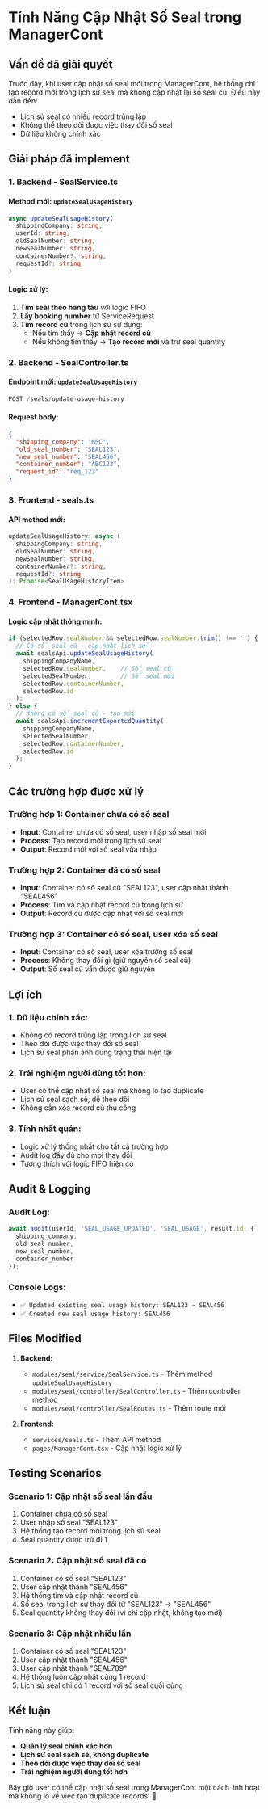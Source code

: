 # Tính Năng Cập Nhật Số Seal trong ManagerCont

## Vấn đề đã giải quyết

Trước đây, khi user cập nhật số seal mới trong ManagerCont, hệ thống chỉ tạo record mới trong lịch sử seal mà không cập nhật lại số seal cũ. Điều này dẫn đến:
- Lịch sử seal có nhiều record trùng lặp
- Không thể theo dõi được việc thay đổi số seal
- Dữ liệu không chính xác

## Giải pháp đã implement

### **1. Backend - SealService.ts**

#### **Method mới: `updateSealUsageHistory`**
```typescript
async updateSealUsageHistory(
  shippingCompany: string, 
  userId: string, 
  oldSealNumber: string, 
  newSealNumber: string, 
  containerNumber?: string, 
  requestId?: string
)
```

#### **Logic xử lý:**
1. **Tìm seal theo hãng tàu** với logic FIFO
2. **Lấy booking number** từ ServiceRequest
3. **Tìm record cũ** trong lịch sử sử dụng:
   - Nếu tìm thấy → **Cập nhật record cũ**
   - Nếu không tìm thấy → **Tạo record mới** và trừ seal quantity

### **2. Backend - SealController.ts**

#### **Endpoint mới: `updateSealUsageHistory`**
```typescript
POST /seals/update-usage-history
```

#### **Request body:**
```json
{
  "shipping_company": "MSC",
  "old_seal_number": "SEAL123",
  "new_seal_number": "SEAL456", 
  "container_number": "ABC123",
  "request_id": "req_123"
}
```

### **3. Frontend - seals.ts**

#### **API method mới:**
```typescript
updateSealUsageHistory: async (
  shippingCompany: string,
  oldSealNumber: string,
  newSealNumber: string,
  containerNumber?: string,
  requestId?: string
): Promise<SealUsageHistoryItem>
```

### **4. Frontend - ManagerCont.tsx**

#### **Logic cập nhật thông minh:**
```typescript
if (selectedRow.sealNumber && selectedRow.sealNumber.trim() !== '') {
  // Có số seal cũ - cập nhật lịch sử
  await sealsApi.updateSealUsageHistory(
    shippingCompanyName,
    selectedRow.sealNumber,    // Số seal cũ
    selectedSealNumber,        // Số seal mới
    selectedRow.containerNumber,
    selectedRow.id
  );
} else {
  // Không có số seal cũ - tạo mới
  await sealsApi.incrementExportedQuantity(
    shippingCompanyName,
    selectedSealNumber,
    selectedRow.containerNumber,
    selectedRow.id
  );
}
```

## Các trường hợp được xử lý

### **Trường hợp 1: Container chưa có số seal**
- **Input**: Container chưa có số seal, user nhập số seal mới
- **Process**: Tạo record mới trong lịch sử seal
- **Output**: Record mới với số seal vừa nhập

### **Trường hợp 2: Container đã có số seal**
- **Input**: Container có số seal cũ "SEAL123", user cập nhật thành "SEAL456"
- **Process**: Tìm và cập nhật record cũ trong lịch sử
- **Output**: Record cũ được cập nhật với số seal mới

### **Trường hợp 3: Container có số seal, user xóa số seal**
- **Input**: Container có số seal, user xóa trường số seal
- **Process**: Không thay đổi gì (giữ nguyên số seal cũ)
- **Output**: Số seal cũ vẫn được giữ nguyên

## Lợi ích

### **1. Dữ liệu chính xác:**
- Không có record trùng lặp trong lịch sử seal
- Theo dõi được việc thay đổi số seal
- Lịch sử seal phản ánh đúng trạng thái hiện tại

### **2. Trải nghiệm người dùng tốt hơn:**
- User có thể cập nhật số seal mà không lo tạo duplicate
- Lịch sử seal sạch sẽ, dễ theo dõi
- Không cần xóa record cũ thủ công

### **3. Tính nhất quán:**
- Logic xử lý thống nhất cho tất cả trường hợp
- Audit log đầy đủ cho mọi thay đổi
- Tương thích với logic FIFO hiện có

## Audit & Logging

### **Audit Log:**
```typescript
await audit(userId, 'SEAL_USAGE_UPDATED', 'SEAL_USAGE', result.id, {
  shipping_company,
  old_seal_number,
  new_seal_number,
  container_number
});
```

### **Console Logs:**
- `✅ Updated existing seal usage history: SEAL123 → SEAL456`
- `✅ Created new seal usage history: SEAL456`

## Files Modified

1. **Backend:**
   - `modules/seal/service/SealService.ts` - Thêm method `updateSealUsageHistory`
   - `modules/seal/controller/SealController.ts` - Thêm controller method
   - `modules/seal/controller/SealRoutes.ts` - Thêm route mới

2. **Frontend:**
   - `services/seals.ts` - Thêm API method
   - `pages/ManagerCont.tsx` - Cập nhật logic xử lý

## Testing Scenarios

### **Scenario 1: Cập nhật số seal lần đầu**
1. Container chưa có số seal
2. User nhập số seal "SEAL123"
3. Hệ thống tạo record mới trong lịch sử seal
4. Seal quantity được trừ đi 1

### **Scenario 2: Cập nhật số seal đã có**
1. Container có số seal "SEAL123"
2. User cập nhật thành "SEAL456"
3. Hệ thống tìm và cập nhật record cũ
4. Số seal trong lịch sử thay đổi từ "SEAL123" → "SEAL456"
5. Seal quantity không thay đổi (vì chỉ cập nhật, không tạo mới)

### **Scenario 3: Cập nhật nhiều lần**
1. Container có số seal "SEAL123"
2. User cập nhật thành "SEAL456"
3. User cập nhật thành "SEAL789"
4. Hệ thống luôn cập nhật cùng 1 record
5. Lịch sử seal chỉ có 1 record với số seal cuối cùng

## Kết luận

Tính năng này giúp:
- **Quản lý seal chính xác hơn**
- **Lịch sử seal sạch sẽ, không duplicate**
- **Theo dõi được việc thay đổi số seal**
- **Trải nghiệm người dùng tốt hơn**

Bây giờ user có thể cập nhật số seal trong ManagerCont một cách linh hoạt mà không lo về việc tạo duplicate records! 🚀

